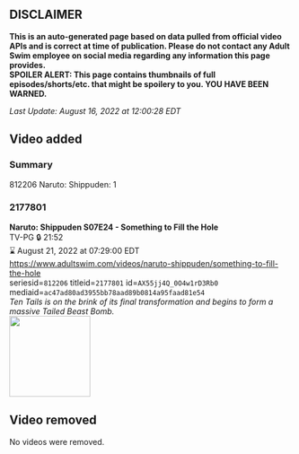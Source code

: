 ## DISCLAIMER
**This is an auto-generated page based on data pulled from official video APIs and is correct at time of publication. Please do not contact any Adult Swim employee on social media regarding any information this page provides.**  
**SPOILER ALERT: This page contains thumbnails of full episodes/shorts/etc. that might be spoilery to you. YOU HAVE BEEN WARNED.**  

_Last Update: August 16, 2022 at 12:00:28 EDT_
## Video added
### Summary
812206 Naruto: Shippuden: 1  
### 2177801
**Naruto: Shippuden S07E24 - Something to Fill the Hole**  
TV-PG 🔒 21:52  
⌛ August 21, 2022 at 07:29:00 EDT  
https://www.adultswim.com/videos/naruto-shippuden/something-to-fill-the-hole  
seriesid=`812206` titleid=`2177801` id=`AX55jj4Q_0O4w1rD3Rb0` mediaid=`ac47ad80ad3955bb78aad89b0814a95faad81e54`  
_Ten Tails is on the brink of its final transformation and begins to form a massive Tailed Beast Bomb._  
<a href="https://media.cdn.adultswim.com/uploads/20220120/thumbnails/2_221201714197-NarutoShippuden_372_SomethingToFillTheHole.png"><img src="https://media.cdn.adultswim.com/uploads/20220120/thumbnails/2_221201714197-NarutoShippuden_372_SomethingToFillTheHole.png" height="144px" /></a>
## Video removed
No videos were removed.  

